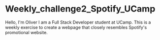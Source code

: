 # Weekly_challenge2_Spotify_UCamp
Hello, I'm Oliver
I am a Full Stack Developer student at UCamp.
This is a weekly exercise to create a webpage that closely resembles Spotify's promotional website.

